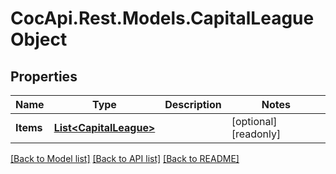 # CocApi.Rest.Models.CapitalLeagueObject

## Properties

Name | Type | Description | Notes
------------ | ------------- | ------------- | -------------
**Items** | [**List&lt;CapitalLeague&gt;**](CapitalLeague.md) |  | [optional] [readonly] 

[[Back to Model list]](../../README.md#documentation-for-models) [[Back to API list]](../../README.md#documentation-for-api-endpoints) [[Back to README]](../../README.md)

